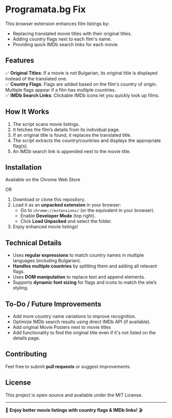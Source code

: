 # Programata.bg Fix

This browser extension enhances film listings by:  
- Replacing translated movie titles with their original titles.  
- Adding country flags next to each film's name.  
- Providing quick IMDb search links for each movie.  

## Features  
✅ **Original Titles**: If a movie is not Bulgarian, its original title is displayed instead of the translated one.  
✅ **Country Flags**: Flags are added based on the film's country of origin. Multiple flags appear if a film has multiple countries.  
✅ **IMDb Search Links**: Clickable IMDb icons let you quickly look up films.  

## How It Works  
1. The script scans movie listings.  
2. It fetches the film’s details from its individual page.  
3. If an original title is found, it replaces the translated title.  
4. The script extracts the country/countries and displays the appropriate flag(s).  
5. An IMDb search link is appended next to the movie title.  

## Installation  
Available on the Chrome Web Store

OR

1. Download or clone this repository.  
2. Load it as an **unpacked extension** in your browser:  
   - Go to `chrome://extensions/` (or the equivalent in your browser).  
   - Enable **Developer Mode** (top right).  
   - Click **Load Unpacked** and select the folder.  
3. Enjoy enhanced movie listings!  

## Technical Details  
- Uses **regular expressions** to match country names in multiple languages (including Bulgarian).  
- **Handles multiple countries** by splitting them and adding all relevant flags.  
- Uses **DOM manipulation** to replace text and append elements.  
- Supports **dynamic font sizing** for flags and icons to match the site’s styling.  

## To-Do / Future Improvements  
- Add more country name variations to improve recognition.  
- Optimize IMDb search results using direct IMDb API (if available).  
- Add original Movie Posters next to movie titles
- Add functionality to find the original title even if it's not listed on the details page.

## Contributing  
Feel free to submit **pull requests** or suggest improvements.  

## License  
This project is open-source and available under the MIT License.  

---
  
🚀 **Enjoy better movie listings with country flags & IMDb links!** 🎬  
